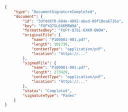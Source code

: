 ﻿```json
{
	"type": "DocumentSignatureCompleted",
	"document": {
		"id": "3dfdd6f0-884e-4092-abed-00f18ea6716a",
		"key": "FUFYQ7SL6XKMBW9A",
		"formattedKey": "FUFY-Q7SL-6XKM-BW9A",
		"originalFile": {
			"name": "P100001-001.pdf",
			"length": 101730,
			"contentType": "application/pdf",
			"location": "https://..."
		},
		"signedFile": {
			"name": "P100001-001.pdf",
			"length": 273429,
			"contentType": "application/pdf",
			"location": "https://..."
		},
		"status": "Completed",
		"signatureType": "Pades"
	}
}
```
